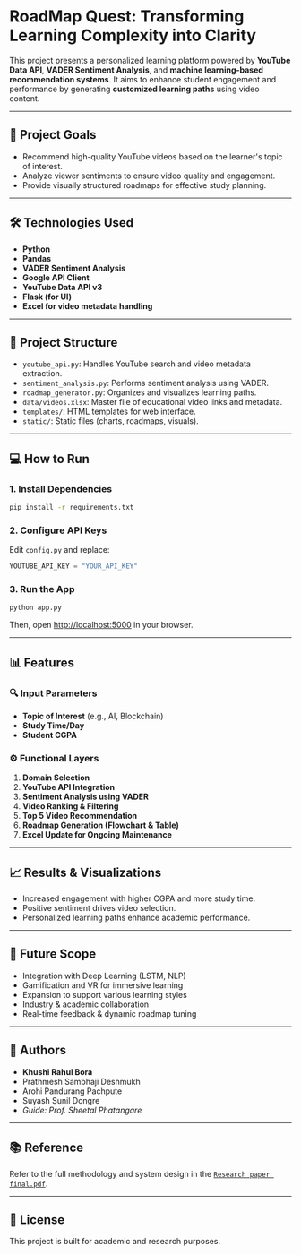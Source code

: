 
# RoadMap Quest: Transforming Learning Complexity into Clarity

This project presents a personalized learning platform powered by **YouTube Data API**, **VADER Sentiment Analysis**, and **machine learning-based recommendation systems**. It aims to enhance student engagement and performance by generating **customized learning paths** using video content.

---

## 🎯 Project Goals

- Recommend high-quality YouTube videos based on the learner's topic of interest.
- Analyze viewer sentiments to ensure video quality and engagement.
- Provide visually structured roadmaps for effective study planning.

---

## 🛠️ Technologies Used

- **Python**
- **Pandas**
- **VADER Sentiment Analysis**
- **Google API Client**
- **YouTube Data API v3**
- **Flask (for UI)**
- **Excel for video metadata handling**

---

## 🧱 Project Structure

- `youtube_api.py`: Handles YouTube search and video metadata extraction.
- `sentiment_analysis.py`: Performs sentiment analysis using VADER.
- `roadmap_generator.py`: Organizes and visualizes learning paths.
- `data/videos.xlsx`: Master file of educational video links and metadata.
- `templates/`: HTML templates for web interface.
- `static/`: Static files (charts, roadmaps, visuals).

---

## 💻 How to Run

### 1. Install Dependencies

```bash
pip install -r requirements.txt
```

### 2. Configure API Keys

Edit `config.py` and replace:

```python
YOUTUBE_API_KEY = "YOUR_API_KEY"
```

### 3. Run the App

```bash
python app.py
```

Then, open [http://localhost:5000](http://localhost:5000) in your browser.

---

## 📊 Features

### 🔍 Input Parameters

- **Topic of Interest** (e.g., AI, Blockchain)
- **Study Time/Day**
- **Student CGPA**

### ⚙️ Functional Layers

1. **Domain Selection**  
2. **YouTube API Integration**  
3. **Sentiment Analysis using VADER**  
4. **Video Ranking & Filtering**  
5. **Top 5 Video Recommendation**  
6. **Roadmap Generation (Flowchart & Table)**  
7. **Excel Update for Ongoing Maintenance**  

---

## 📈 Results & Visualizations

- Increased engagement with higher CGPA and more study time.
- Positive sentiment drives video selection.
- Personalized learning paths enhance academic performance.

---

## 🌱 Future Scope

- Integration with Deep Learning (LSTM, NLP)
- Gamification and VR for immersive learning
- Expansion to support various learning styles
- Industry & academic collaboration
- Real-time feedback & dynamic roadmap tuning

---

## 🧠 Authors

- **Khushi Rahul Bora**
- Prathmesh Sambhaji Deshmukh
- Arohi Pandurang Pachpute
- Suyash Sunil Dongre
- *Guide: Prof. Sheetal Phatangare*

---

## 📚 Reference

Refer to the full methodology and system design in the [`Research paper final.pdf`](./Research%20paper%20final.pdf).

---

## 📝 License

This project is built for academic and research purposes.
